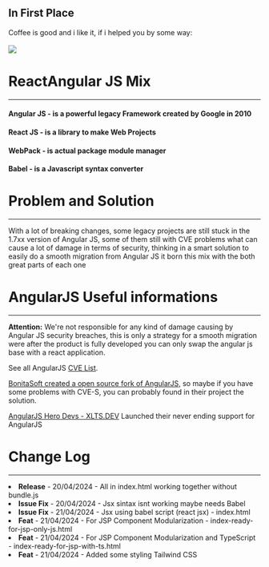 ## In First Place
Coffee is good and i like it, if i helped you by some way:<br/><br/>
<a href="https://buymeacoffee.com/eliezerjg" target="_blank"><img src="https://img.shields.io/badge/-buy_me_a%C2%A0coffee-gray?logo=buy-me-a-coffee" /></a>


# ReactAngular JS Mix
<hr/>

####  <strong>Angular JS</strong> - is a powerful legacy Framework created by Google in 2010
####   <strong>React JS</strong>   - is a library to make Web Projects 
####   <strong>WebPack</strong>    - is actual package module manager
####   <strong>Babel  </strong>    - is a Javascript syntax converter

<h1>Problem and Solution</h1>
<hr/>
<p> 
    With a lot of breaking changes, 
    some legacy projects are still stuck in the 1.7xx version of Angular JS, 
    some of them still with CVE problems what can cause a lot of damage in terms of security,
    thinking in a smart solution to easily do a smooth migration from Angular JS it
    born this mix with the both great parts of each one
</p>

<h1>AngularJS Useful informations</h1>
<hr/>
<p>
    <strong>Attention:</strong> We're not responsible for any kind of damage causing by Angular JS security breaches, this is only a
    strategy for a smooth migration were after the product is fully developed you can only swap the angular js base with a react application.
</p>

<p>
    See all AngularJS <a href="https://www.cvedetails.com/vulnerability-list/vendor_id-18512/Angularjs.html">CVE List</a>.
</p>


<p>
    <a href="https://github.com/bonitasoft/angular.js">BonitaSoft created a open source fork of AngularJS,</a>   
    so maybe if you have some problems with CVE-S,
    you can probably found in their project the solution.
</p>

<p>
    <a href="https://xlts.dev/angularjs">AngularJS Hero Devs - XLTS.DEV</a> Launched their never ending support for AngularJS
</p>


<h1>Change Log</h1>
<hr/>

<li><strong>Release</strong> - 20/04/2024 - All in index.html working together without bundle.js</li>
<li><strong>Issue Fix</strong> - 20/04/2024 - Jsx sintax isnt working maybe needs Babel</li>
<li><strong>Issue Fix</strong> - 21/04/2024 - Jsx using babel script (react jsx) - index.html</li>
<li><strong>Feat</strong> - 21/04/2024 - For JSP Component Modularization - index-ready-for-jsp-only-js.html</li>
<li><strong>Feat</strong> - 21/04/2024 - For JSP Component Modularization and TypeScript - index-ready-for-jsp-with-ts.html</li>
<li><strong>Feat</strong> - 21/04/2024 - Added some styling Tailwind CSS </li>


